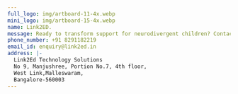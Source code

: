 ```yaml
---
full_logo: img/artboard-11-4x.webp
mini_logo: img/artboard-15-4x.webp
name: Link2ED.
message: Ready to transform support for neurodivergent children? Contact us today..
phone_number: +91 8291182219
email_id: enquiry@link2ed.in
address: |-
  Link2Ed Technology Solutions
  No 9, Manjushree, Portion No.7, 4th floor, 
  West Link,Malleswaram,
  Bangalore-560003
---
```

